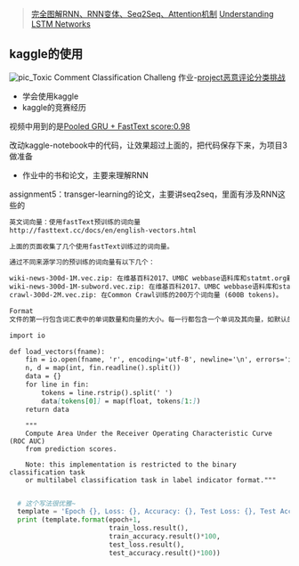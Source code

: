 

> [完全图解RNN、RNN变体、Seq2Seq、Attention机制](https://zhuanlan.zhihu.com/p/28054589)
> [Understanding LSTM Networks](http://colah.github.io/posts/2015-08-Understanding-LSTMs/)

## kaggle的使用
![pic_Toxic Comment Classification Challeng](https://storage.googleapis.com/kaggle-media/competitions/jigsaw/003-avatar.png)
作业-[project恶意评论分类挑战](https://www.kaggle.com/c/jigsaw-toxic-comment-classification-challenge#evaluation)

- 学会使用kaggle
- kaggle的竞赛经历

视频中用到的是[Pooled GRU + FastText score:0.98](https://www.kaggle.com/yekenot/pooled-gru-fasttext)

改动kaggle-notebook中的代码，让效果超过上面的，把代码保存下来，为项目3做准备

- 作业中的书和论文，主要来理解RNN

assignment5：transger-learning的论文，主要讲seq2seq，里面有涉及RNN这些的

```md
英文词向量：使用fastText预训练的词向量
http://fasttext.cc/docs/en/english-vectors.html

上面的页面收集了几个使用fastText训练过的词向量。

通过不同来源学习的预训练的词向量有以下几个：

wiki-news-300d-1M.vec.zip: 在维基百科2017、UMBC webbase语料库和statmt.org新闻数据集中(16B tokens)训练的100万个词向量。
wiki-news-300d-1M-subword.vec.zip: 在维基百科2017、UMBC webbase语料库和statmt.org新闻数据集(16B tokens)中包含子单词信息训练的100万个词向量。
crawl-300d-2M.vec.zip: 在Common Crawl训练的200万个词向量 (600B tokens)。

Format
文件的第一行包含词汇表中的单词数量和向量的大小。每一行都包含一个单词及其向量，如默认的fastText格式。每个值都是分开的。单词是按词频降序排列的。这些文本模型可以使用以下代码在Python中加载:

import io

def load_vectors(fname):
    fin = io.open(fname, 'r', encoding='utf-8', newline='\n', errors='ignore')
    n, d = map(int, fin.readline().split())
    data = {}
    for line in fin:
        tokens = line.rstrip().split(' ')
        data[tokens[0]] = map(float, tokens[1:])
    return data

```

```
    """
    Compute Area Under the Receiver Operating Characteristic Curve (ROC AUC)
    from prediction scores.

    Note: this implementation is restricted to the binary classification task
    or multilabel classification task in label indicator format."""
    

```

```python
  # 这个写法很优雅~
  template = 'Epoch {}, Loss: {}, Accuracy: {}, Test Loss: {}, Test Accuracy: {}'
  print (template.format(epoch+1,
                         train_loss.result(),
                         train_accuracy.result()*100,
                         test_loss.result(),
                         test_accuracy.result()*100))
```